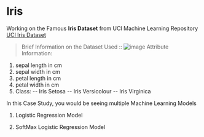 # Iris
Working on the Famous **Iris Dataset** from UCI Machine Learning Repository 
[UCI Iris Dataset](https://archive.ics.uci.edu/ml/datasets/iris)

>Brief Information on the Dataset Used ::
![image](https://user-images.githubusercontent.com/53809748/114144909-74fc3680-9933-11eb-925d-43c34ef4732c.png)
Attribute Information:
  1. sepal length in cm
  2. sepal width in cm
  3. petal length in cm
  4. petal width in cm
  5. Class:
     -- Iris Setosa
     -- Iris Versicolour
     -- Iris Virginica


In this Case Study, you would be seeing multiple Machine Learning Models

1. Logistic Regression Model



2. SoftMax Logistic Regression Model
